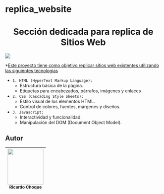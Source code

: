 # replica_website

<h1 align="center">Sección dedicada para replica de Sitios Web</h1>

<p align="left">
<img src="https://img.shields.io/badge/STATUS-EN%20DESARROLLO-green">
</p>

*[Este proyecto tiene como objetivo replicar sitios web existentes utilizando las siguientes tecnologias](#descripción-del-proyecto)

- `1. HTML (HyperText Markup Language):`
    - Estructura básica de la página.
    - Etiquetas para encabezados, párrafos, imágenes y enlaces
- `2. CSS (Cascading Style Sheets):`
    - Estilo visual de los elementos HTML.
    - Control de colores, fuentes, márgenes y diseños.
- `3. Javascript:`
    - Interactividad y funcionalidad.
    - Manipulación del DOM (Document Object Model).

## Autor

| [<img src="https://avatars.githubusercontent.com/u/69592681?v=4" width=115><br><sub>Ricardo Choque</sub>](https://github.com/camilafernanda)
| :---: | 
